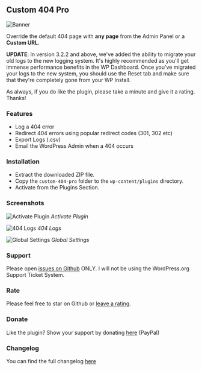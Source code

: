 ## Custom 404 Pro

![Banner](banner-772x250.png "Banner")

Override the default 404 page with **any page** from the Admin Panel or a **Custom URL**.

**UPDATE**: In version 3.2.2 and above, we've added the ability to migrate your old logs to the new logging system. It's highly recommended as you'll get immense performance benefits in the WP Dashboard. Once you've migrated your logs to the new system, you should use the Reset tab and make sure that they're completely gone from your WP Install.

As always, if you do like the plugin, please take a minute and give it a rating. Thanks!

### Features

* Log a 404 error
* Redirect 404 errors using popular redirect codes (301, 302 etc)
* Export Logs (.csv)
* Email the WordPress Admin when a 404 occurs

### Installation

* Extract the downloaded ZIP file.
* Copy the ```custom-404-pro``` folder to the ```wp-content/plugins``` directory.
* Activate from the Plugins Section.

### Screenshots

![Activate Plugin](screenshot-1.png "Activate Plugin")
_Activate Plugin_

![404 Logs](screenshot-2.png "404 Logs")
_404 Logs_

![Global Settings](screenshot-3.png "Global Settings")
_Global Settings_

### Support

Please open [issues on Github](https://github.com/kunalnagar/custom-404-pro/issues) ONLY. I will not be using the WordPress.org Support Ticket System.

### Rate

Please feel free to star on Github or [leave a rating](https://wordpress.org/plugins/custom-404-pro/).

### Donate

Like the plugin? Show your support by donating [here](https://www.paypal.me/kunalnagar/10) (PayPal)

### Changelog

You can find the full changelog [here](https://wordpress.org/plugins/custom-404-pro/changelog/)
